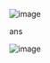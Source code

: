 ![image](https://github.com/user-attachments/assets/e4c95d10-27ff-4aec-8cab-f12d8ad6ea3f)

ans
						
![image](https://github.com/user-attachments/assets/399a4525-2dd8-4a3e-a10e-d1bcdc6ed8fb)

